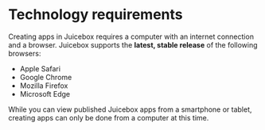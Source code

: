 # Technology requirements

Creating apps in Juicebox requires a computer with an internet connection and a browser. Juicebox supports the **latest, stable release** of the following browsers:

* Apple Safari
* Google Chrome
* Mozilla Firefox
* Microsoft Edge

While you can view published Juicebox apps from a smartphone or tablet, creating apps can only be done from a computer at this time. 

